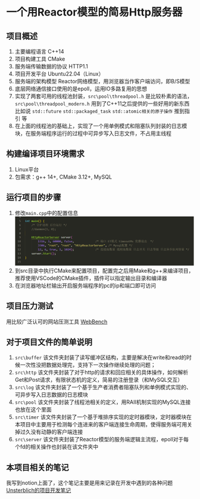 # 一个用Reactor模型的简易Http服务器

## 项目概述
1. 主要编程语言 C++14
2. 项目构建工具 CMake
3. 服务端传输数据的协议 HTTP1.1
4. 项目开发平台 Ubuntu22.04（Linux）
5. 服务端的架构模型 Reactor网络模型，用浏览器当作客户端访问，即B/S模型
6. 底层网络通信接口使用的是epoll，运用IO多路复用的思想
7. 实现了两套可用的线程池封装，`src\pool\threadpool.h` 是比较朴素的语法，`src\pool\threadpool_modern.h` 用到了C++11之后提供的一些好用的新东西比如说 `std::future` `std::packaged_task` `std::atomic相关的原子操作` 推到指引 等
8. 在上面的线程池的基础上，实现了一个用单例模式和阻塞队列封装的日志模块，在服务端程序运行的过程中可异步写入日志文件，不占用主线程

## 构建编译项目环境需求
1. Linux平台
2. 包需求：g++ 14+, CMake 3.12+, MySQL

## 运行项目的步骤
1. 修改`main.cpp`中的配置信息
   ![main.cpp](https://github.com/UnsterblichW/MyHttpReactorServer/blob/main/readme.assest/%E9%85%8D%E7%BD%AE%E4%BF%A1%E6%81%AF.png)
3. 到src目录中执行CMake来配置项目，配置完之后用Make和g++来编译项目，推荐使用VSCode的CMake插件，插件可以指定输出目录和编译器
4. 在浏览器地址栏输出开启服务端程序的pc的ip和端口即可访问

## 项目压力测试
用比较广泛认可的网站压测工具 [WebBench](https://github.com/EZLippi/WebBench)

## 对于项目文件的简单说明
1. `src\buffer` 该文件夹封装了读写缓冲区结构，主要是解决在write和read的时候一次性没把数据处理完，支持下一次操作继续处理的问题；
2. `src\http` 该文件夹封装了对于http的请求和回应相关的具体操作，如何解析Get和Post请求，有限状态机的定义，简易的注册登录（和MySQL交互）
3. `src\log` 该文件夹封装了一个基于生产者消费者阻塞队列和单例模式实现的、可异步写入日志数据的日志模块
4. `src\pool` 该文件夹封装了线程池相关的定义，用RAII机制实现的MySQL连接也放在这个里面
5. `src\timer` 该文件夹封装了一个基于堆排序实现的定时器模块，定时器模块在本项目中主要用于检测每个连进来的客户端连接生命周期，使得服务端可用关掉过久没有动静的客户端连接
6. `src\server` 该文件夹封装了Reactor模型的服务端逻辑主流程，epoll对于每个fd的相关操作也封装在该文件夹中

## 本项目相关的笔记
我写到notion上面了，这个笔记主要是用来记录在开发中遇到的各种问题 [Unsterblich的项目开发笔记](https://unsterblich.notion.site/HTTPServer-4ddd5c72b6634c5da8fd75352e8abeae)



